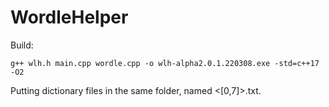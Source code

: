 # WordleHelper
Build:
```
g++ wlh.h main.cpp wordle.cpp -o wlh-alpha2.0.1.220308.exe -std=c++17 -O2
```

Putting dictionary files in the same folder, named <[0,7]>.txt.
